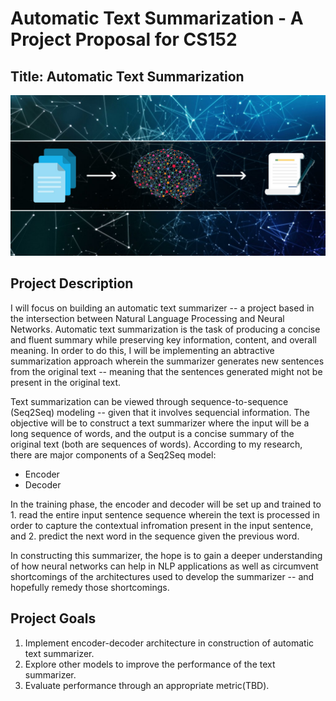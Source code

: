 # Automatic Text Summarization - A Project Proposal for CS152

## Title: Automatic Text Summarization 
![image](https://github.com/jrod2699/CS152-Project/blob/gh-pages/Text-Summarization.jpg?raw=true)

## Project Description 

I will focus on building an automatic text summarizer -- a project based in the intersection between Natural Language Processing and Neural Networks. Automatic text summarization is the task of producing a concise and fluent summary while preserving key information, content, and overall meaning. In order to do this, I will be implementing an abtractive summarization approach wherein the summarizer generates new sentences from the original text -- meaning that the sentences generated might not be present in the original text. 

Text summarization can be viewed through sequence-to-sequence (Seq2Seq) modeling -- given that it involves sequencial information. The objective will be to construct a text summarizer where the input will be a long sequence of words, and the output is a concise summary of the original text (both are sequences of words). According to my research, there are major components of a Seq2Seq model: 
* Encoder
* Decoder

In the training phase, the encoder and decoder will be set up and trained to 1. read the entire input sentence sequence wherein the text is processed in order to capture the contextual infromation present in the input sentence, and 2. predict the next word in the sequence given the previous word. 

In constructing this summarizer, the hope is to gain a deeper understanding of how neural networks can help in NLP applications as well as circumvent shortcomings of the architectures used to develop the summarizer -- and hopefully remedy those shortcomings.

## Project Goals
1. Implement encoder-decoder architecture in construction of automatic text summarizer.
2. Explore other models to improve the performance of the text summarizer. 
3. Evaluate performance through an appropriate metric(TBD).
